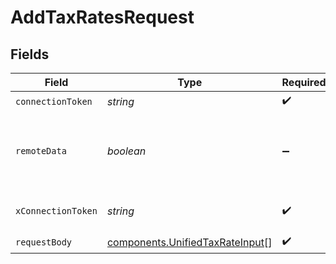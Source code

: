 # AddTaxRatesRequest


## Fields

| Field                                                                              | Type                                                                               | Required                                                                           | Description                                                                        |
| ---------------------------------------------------------------------------------- | ---------------------------------------------------------------------------------- | ---------------------------------------------------------------------------------- | ---------------------------------------------------------------------------------- |
| `connectionToken`                                                                  | *string*                                                                           | :heavy_check_mark:                                                                 | N/A                                                                                |
| `remoteData`                                                                       | *boolean*                                                                          | :heavy_minus_sign:                                                                 | Set to true to include data from the original Accounting software.                 |
| `xConnectionToken`                                                                 | *string*                                                                           | :heavy_check_mark:                                                                 | The connection token                                                               |
| `requestBody`                                                                      | [components.UnifiedTaxRateInput](../../models/components/unifiedtaxrateinput.md)[] | :heavy_check_mark:                                                                 | N/A                                                                                |